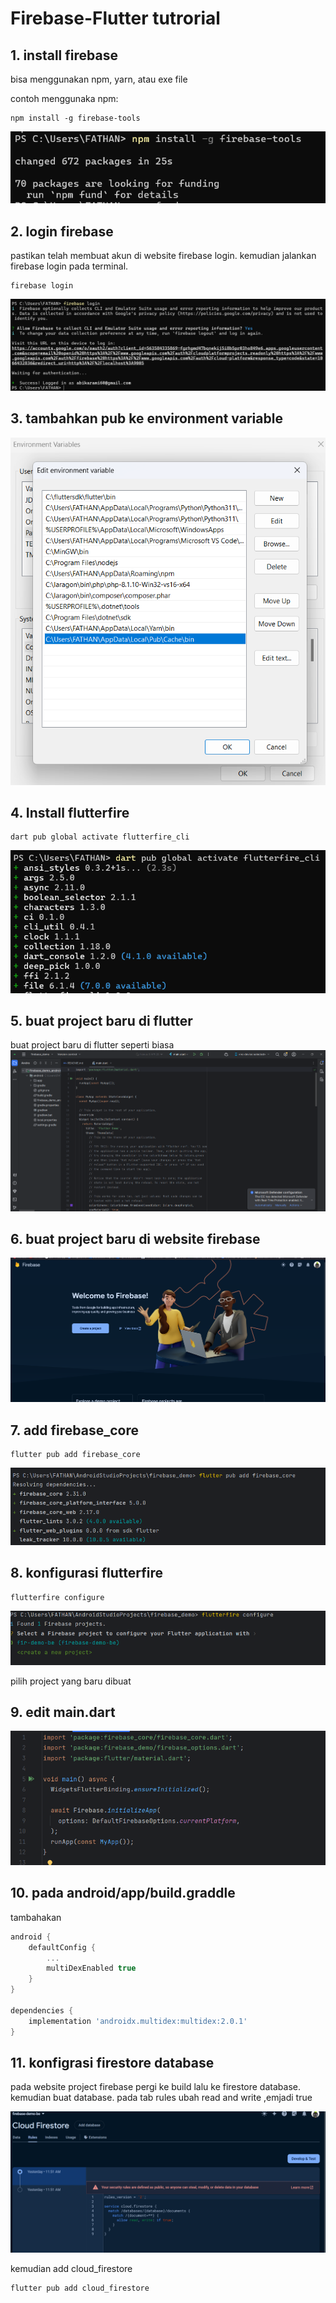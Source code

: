 # Firebase-Flutter tutrorial

## 1. install firebase
bisa menggunakan npm, yarn, atau exe file

contoh menggunaka npm:
``` shell
npm install -g firebase-tools
```

![ss terminal](<Screenshot 2024-05-11 105919.png>)

## 2. login firebase
pastikan telah membuat akun di website firebase login. kemudian jalankan firebase login pada terminal.

``` shell
firebase login
```

![ss terminal](<Screenshot 2024-05-11 110008.png>)

## 3. tambahkan pub ke environment variable
![alt text](<Screenshot 2024-05-11 110511.png>)

## 4. Install flutterfire
```shell
dart pub global activate flutterfire_cli
```

![alt text](<Screenshot 2024-05-11 110405.png>)

## 5. buat project baru di flutter
buat project baru di flutter seperti biasa
![alt text](<Screenshot 2024-05-11 110955.png>)

## 6. buat project baru di website firebase
![alt text](<Screenshot 2024-05-11 112638.png>)

## 7. add firebase_core
```shell
flutter pub add firebase_core
```
![alt text](<Screenshot 2024-05-11 112331.png>)

## 8. konfigurasi flutterfire
```shell
flutterfire configure
```
![alt text](<Screenshot 2024-05-11 112834.png>)

pilih project yang baru dibuat

## 9. edit main.dart
![alt text](<Screenshot 2024-05-11 113716.png>)

## 10. pada android/app/build.graddle
tambahakan
``` gradle
android {
    defaultConfig {
        ...
        multiDexEnabled true
    }
}

dependencies {
    implementation 'androidx.multidex:multidex:2.0.1'
}
```

## 11. konfigrasi firestore database
pada website project firebase pergi ke build lalu ke firestore database. kemudian buat database. pada tab rules ubah read and write ,emjadi true

![alt text](<Screenshot 2024-05-12 125413.png>)

kemudian add cloud_firestore
```shell
flutter pub add cloud_firestore
```
